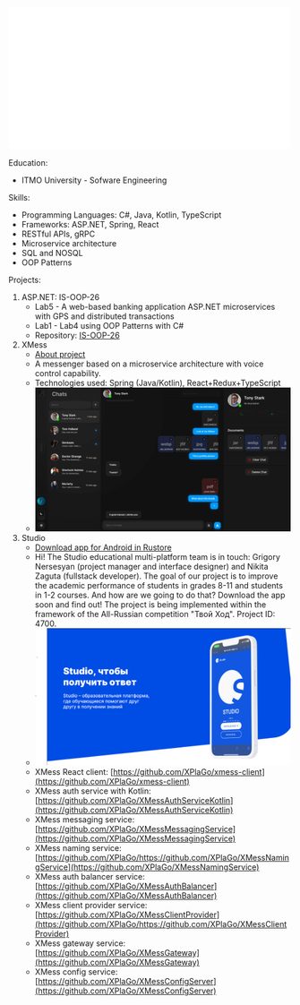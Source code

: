 <img src="hello.svg"/>

Education:
- ITMO University - Sofware Engineering

Skills:
- Programming Languages: C#, Java, Kotlin, TypeScript
- Frameworks: ASP.NET, Spring, React
- RESTful APIs, gRPC
- Microservice architecture
- SQL and NOSQL
- OOP Patterns

Projects:
1. ASP.NET: IS-OOP-26
   - Lab5 - A web-based banking application ASP.NET microservices with GPS and distributed transactions
   - Lab1 - Lab4 using OOP Patterns with C#
   - Repository: [IS-OOP-26](https://github.com/XPlaGo/Itmo.ObjectOrientedProgramming)
2. XMess
    - [About project](https://xmess-about.framer.website)
    - A messenger based on a microservice architecture with voice control capability.
    - Technologies used: Spring (Java/Kotlin), React+Redux+TypeScript
    - <img src="xmess.webp">
3. Studio
    - [Download app for Android in Rustore](https://apps.rustore.ru/app/com.xplago.studio)
    - Hi! The Studio educational multi-platform team is in touch: Grigory Nersesyan (project manager and interface designer) and Nikita Zaguta (fullstack developer). The goal of our project is to improve the academic performance of students in grades 8-11 and students in 1-2 courses. And how are we going to do that? Download the app soon and find out! The project is being implemented within the framework of the All-Russian competition "Твой Ход". Project ID: 4700.
   - <img src="studio.png">
   - XMess React client: [https://github.com/XPlaGo/xmess-client](https://github.com/XPlaGo/xmess-client)
   - XMess auth service with Kotlin: [https://github.com/XPlaGo/XMessAuthServiceKotlin](https://github.com/XPlaGo/XMessAuthServiceKotlin)
   - XMess messaging service: [https://github.com/XPlaGo/XMessMessagingService](https://github.com/XPlaGo/XMessMessagingService)
   - XMess naming service: [https://github.com/XPlaGo/https://github.com/XPlaGo/XMessNamingService](https://github.com/XPlaGo/XMessNamingService)
   - XMess auth balancer service: [https://github.com/XPlaGo/XMessAuthBalancer](https://github.com/XPlaGo/XMessAuthBalancer)
   - XMess client provider service: [https://github.com/XPlaGo/XMessClientProvider](https://github.com/XPlaGo/https://github.com/XPlaGo/XMessClientProvider)
   - XMess gateway service: [https://github.com/XPlaGo/XMessGateway](https://github.com/XPlaGo/XMessGateway)
   - XMess config service: [https://github.com/XPlaGo/XMessConfigServer](https://github.com/XPlaGo/XMessConfigServer)